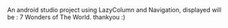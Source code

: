 An android studio project using LazyColumn and Navigation, displayed will be : 7 Wonders of The World.
thankyou :)

